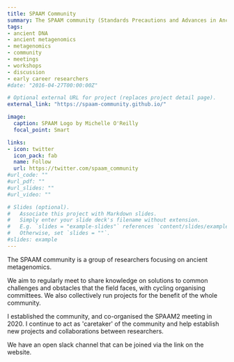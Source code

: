```yaml
---
title: SPAAM Community
summary: The SPAAM community (Standards Precautions and Advances in Ancient Metagenomics) of ancient metagenomics researchers
tags:
- ancient DNA
- ancient metagenomics
- metagenomics
- community
- meetings
- workshops
- discussion
- early career researchers
#date: "2016-04-27T00:00:00Z"

# Optional external URL for project (replaces project detail page).
external_link: "https://spaam-community.github.io/"

image:
  caption: SPAAM Logo by Michelle O'Reilly 
  focal_point: Smart

links:
- icon: twitter
  icon_pack: fab
  name: Follow
  url: https://twitter.com/spaam_community
#url_code: ""
#url_pdf: ""
#url_slides: ""
#url_video: ""

# Slides (optional).
#   Associate this project with Markdown slides.
#   Simply enter your slide deck's filename without extension.
#   E.g. `slides = "example-slides"` references `content/slides/example-slides.md`.
#   Otherwise, set `slides = ""`.
#slides: example
---
```


The SPAAM community is a group of researchers focusing on ancient metagenomics.

We aim to regularly meet to share knowledge on solutions to common challenges and obstacles that the field faces, with cycling organising committees. We also collectively run projects for the benefit of the whole community.

I established the community, and co-organised the SPAAM2 meeting in 2020. I continue to act as 'caretaker' of the community and help establish new projects and collaborations between researchers.

We have an open slack channel that can be joined via the link on the website.
